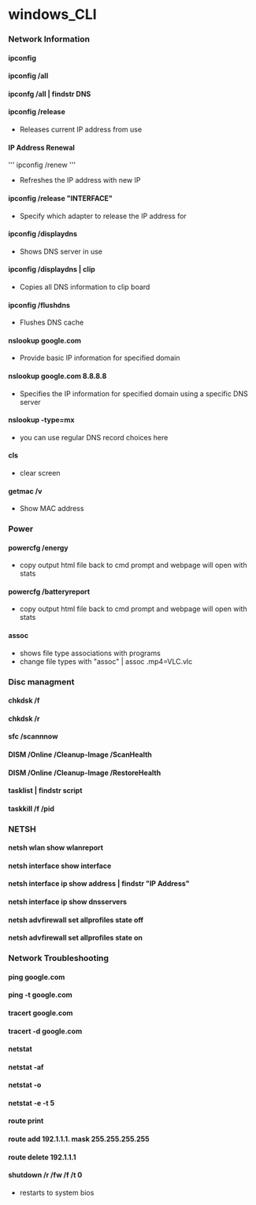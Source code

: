# windows_CLI
### Network Information
#### ipconfig
#### ipconfig /all
#### ipconfg /all | findstr DNS
#### ipconfig /release
- Releases current IP address from use
#### IP Address Renewal
'''
ipconfig /renew
'''
- Refreshes the IP address with new IP
#### ipconfig /release "INTERFACE"
- Specify which adapter to release the IP address for
#### ipconfig /displaydns
- Shows DNS server in use
#### ipconfig /displaydns | clip
- Copies all DNS information to clip board
#### ipconfig /flushdns
- Flushes DNS cache 
#### nslookup google.com
- Provide basic IP information for specified domain
#### nslookup google.com 8.8.8.8
- Specifies the IP information for specified domain using a specific DNS server
#### nslookup -type=mx 
- you can use regular DNS record choices here
#### cls 
- clear screen 
#### getmac /v 
- Show MAC address
### Power
#### powercfg /energy
- copy output html file back to cmd prompt and webpage will open with stats
#### powercfg /batteryreport
- copy output html file back to cmd prompt and webpage will open with stats
#### assoc
- shows file type associations with programs 
- change file types with "assoc" | assoc .mp4=VLC.vlc

### Disc managment 
#### chkdsk /f 
#### chkdsk /r 
#### sfc /scannnow
#### DISM /Online /Cleanup-Image /ScanHealth
#### DISM /Online /Cleanup-Image /RestoreHealth
#### tasklist | findstr script
#### taskkill /f /pid 

### NETSH
#### netsh wlan show wlanreport
#### netsh interface show interface
#### netsh interface ip show address | findstr "IP Address"
#### netsh interface ip show dnsservers 
#### netsh advfirewall set allprofiles state off
#### netsh advfirewall set allprofiles state on

### Network Troubleshooting 

#### ping google.com
#### ping -t google.com 
#### tracert google.com 
#### tracert -d google.com
#### netstat 
#### netstat -af
#### netstat -o 
#### netstat -e -t 5 
#### route print 
#### route add 192.1.1.1. mask 255.255.255.255 
#### route delete 192.1.1.1

#### shutdown /r /fw /f /t 0 
- restarts to system bios 



